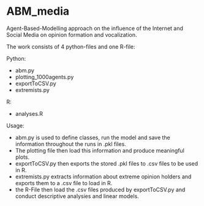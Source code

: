 # ABM_media
Agent-Based-Modelling approach on the influence of the Internet and Social Media on opinion formation and vocalization.

The work consists of 4 python-files and one R-file:

Python:
- abm.py
- plotting_1000agents.py
- exportToCSV.py
- extremists.py

R:
- analyses.R

Usage: 
- abm.py is used to define classes, run the model and save the information throughout the runs in .pkl files. 
- The plotting file then load this information and produce meaningful plots.
- exportToCSV.py then exports the stored .pkl files to .csv files to be used in R.
- extremists.py extracts information about extreme opinion holders and exports them to a .csv file to load in R.
- the R-File then load the .csv files produced by exportToCSV.py and conduct descriptive analysies and linear models.
